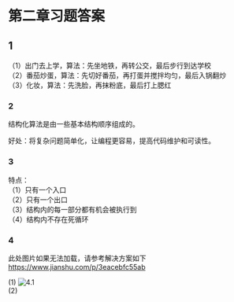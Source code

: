 
# 第二章习题答案

## 1

（1）出门去上学，算法：先坐地铁，再转公交，最后步行到达学校  
（2）番茄炒蛋，算法：先切好番茄，再打蛋并搅拌均匀，最后入锅翻炒  
（3）化妆，算法：先洗脸，再抹粉底，最后打上腮红  

### 2

结构化算法是由一些基本结构顺序组成的。  

好处：将复杂问题简单化，让编程更容易，提高代码维护和可读性。  

### 3

特点：  
（1）只有一个入口  
（2）只有一个出口  
（3）结构内的每一部分都有机会被执行到  
（4）结构内不存在死循环  

### 4

此处图片如果无法加载，请参考解决方案如下  
<https://www.jianshu.com/p/3eacebfc55ab>

(1)
![4.1](https://github.com/WangSong2017/Answer-for-C-Program-Designing-Fifth-Edition-/blob/master/image/4.1.png)  
(2)
